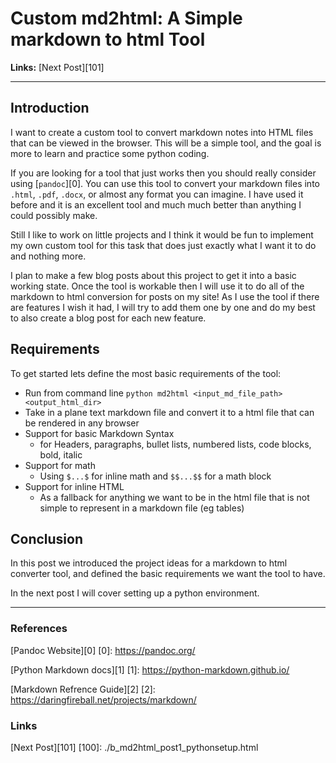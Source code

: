 # Custom md2html: A Simple markdown to html Tool

**Links:** [Next Post][101]

___

## Introduction

I want to create a custom tool to convert markdown notes into HTML files that can be viewed in the browser. This will be a simple tool, and the goal is more to learn and practice some python coding. 

If you are looking for a tool that just works then you should really consider using [`pandoc`][0]. You can use this tool to convert your markdown files into `.html`, `.pdf`, `.docx`, or almost any format you can imagine. I have used it before and it is an excellent tool and much much better than anything I could possibly make. 

Still I like to work on little projects and I think it would be fun to implement my own custom tool for this task that does just exactly what I want it to do and nothing more. 

I plan to make a few blog posts about this project to get it into a basic working state. Once the tool is workable then I will use it to do all of the markdown to html conversion for posts on my site! As I use the tool if there are features I wish it had, I will try to add them one by one and do my best to also create a blog post for each new feature. 

## Requirements 

To get started lets define the most basic requirements of the tool:

- Run from command line `python md2html <input_md_file_path> <output_html_dir>`
- Take in a plane text markdown file and convert it to a html file that can be rendered in any browser 
- Support for basic Markdown Syntax 
    - for Headers, paragraphs, bullet lists, numbered lists, code blocks, bold, italic
- Support for math 
    - Using `$...$` for inline math and `$$...$$` for a math block
- Support for inline HTML
    - As a fallback for anything we want to be in the html file that is not simple to represent in a markdown file (eg tables)

## Conclusion

In this post we introduced the project ideas for a markdown to html converter tool, and defined the basic requirements we want the tool to have.

In the next post I will cover setting up a python environment.
___


### References

[Pandoc Website][0]
[0]: https://pandoc.org/

[Python Markdown docs][1]
[1]: https://python-markdown.github.io/

[Markdown Refrence Guide][2]
[2]: https://daringfireball.net/projects/markdown/

### Links

[Next Post][101]
[100]: ./b_md2html_post1_pythonsetup.html
